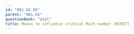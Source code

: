 ```yaml
---
id: "081.02.05"
parent: "081.02"
questionBank: "atpl"
title: Means to influence critical Mach number (MCRIT)
---
```

